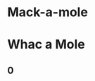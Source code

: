 # Mack-a-mole
<!DOCTYPE html>
<html lang="en">
<head>
    <meta charset="UTF-8">
    <meta name="viewport" content="width=device-width, initial-scale=1.0">
    <title>Whac a Mole</title>
    <link rel="stylesheet" href="mole.css">
    <script src="mole.js"></script>
</head>
<body>
    <h1>Whac a Mole</h1>
    <h2 id="score">0</h2>
    <!-- 3x3 -->
    <div id="board">
    </div>
</body>
</html>
